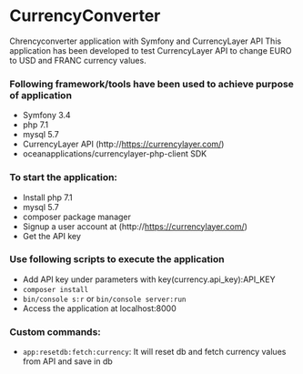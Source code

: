 # CurrencyConverter
Chrencyconverter application with Symfony and CurrencyLayer API
This application has been developed to test CurrencyLayer API
to change EURO to USD and FRANC currency values.

### Following framework/tools have been used to achieve purpose of application
- Symfony 3.4
- php 7.1
- mysql 5.7
- CurrencyLayer API (http://https://currencylayer.com/)
- oceanapplications/currencylayer-php-client SDK

### To start the application:
- Install php 7.1
- mysql 5.7
- composer package manager
- Signup a user account at (http://https://currencylayer.com/)
- Get the API key

### Use following scripts to execute the application
- Add API key under parameters with key(currency.api_key):API_KEY
- `composer install`
- `bin/console s:r` or `bin/console server:run`
- Access the application at localhost:8000

### Custom commands:
- `app:resetdb:fetch:currency`: It will reset db and fetch currency values from API and save in db
